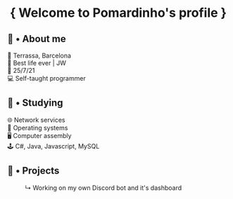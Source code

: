 <h1 align="center">{ Welcome to Pomardinho's profile }</h1>

## 👤 • About me
📍 Terrassa, Barcelona <br>
🤩 Best life ever | JW <br>
📆 25/7/21 <br>
💻 Self-taught programmer

## 📖 • Studying
🌐 Network services<br>
💾 Operating systems<br>
🖥️ Computer assembly<br>
🕹 C#, Java, Javascript, MySQL

## 📎 • Projects
<dl>
	<dd>↳ Working on my own Discord bot and it's dashboard</dd>
</dl>

<!-- ## 📈 • Statistics 
![Anurag's GitHub stats](https://github-readme-stats.vercel.app/api?username=pomardinho&show_icons=true&theme=radical)<br>
[![Top Langs](https://github-readme-stats.vercel.app/api/top-langs/?username=pomardinho&layout=compact&theme=radical)](https://github.com/anuraghazra/github-readme-stats)

https://github.com/anuraghazra/github-readme-stats#github-stats-card -->
